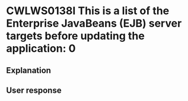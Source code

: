 # CWLWS0138I This is a list of the Enterprise JavaBeans (EJB) server targets before updating the application: 0

## Explanation

## User response